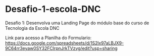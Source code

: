 # Desafio-1-escola-DNC
Desafio 1: Desenvolva uma Landing Page do módulo base do curso de Tecnologia da Escola DNC

Link para acesso a Planilha do Formulario:
https://docs.google.com/spreadsheets/d/1S2lx97aLBJX9-9C64rr3eyaw0SY32FCIrpnJrkTVzvg/edit?usp=sharing
